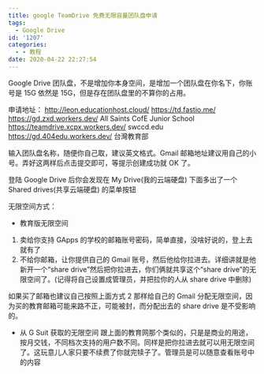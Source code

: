 ```yaml
---
title: google TeamDrive 免费无限容量团队盘申请
tags:
  - Google Drive
id: '1207'
categories:
  - - 教程
date: 2020-04-22 22:27:54
---
```


Google Drive 团队盘，不是增加你本身空间，是增加一个团队盘在你名下，你账号是 15G 依然是 15G，但是存在团队盘里的不算你的占用。

申请地址：
http://leon.educationhost.cloud/
https://td.fastio.me/
https://gd.zxd.workers.dev/ All Saints CofE Junior School
https://teamdrive.xcpx.workers.dev/ swccd.edu
https://gd.404edu.workers.dev/ 台灣教育部

输入团队盘名称，随便你自己取，建议英文格式。Gmail 邮箱地址建议用自己的小号。弄好这两样后点击提交即可，等提示创建成功就 OK 了。

登陆 Google Drive 后你会发现在 My Drive(我的云端硬盘) 下面多出了一个 Shared drives(共享云端硬盘) 的菜单按钮

无限空间方式：
* 教育版无限空间

1. 卖给你支持 GApps 的学校的邮箱账号密码，简单直接，没啥好说的，登上去就有了
2. 不给你邮箱，让你提供自己的 Gmail 账号，然后他给你拉进去。详细讲就是他新开一个“share drive”然后把你拉进去，你们俩就共享这个“share drive”的无限空间了。(记得将自己设置成管理员，并把拉你的人从 share drive 中删除)

如果买了邮箱也建议自己按照上面方式 2 那样给自己的 Gmail 分配无限空间，因为买的教育邮箱可能来路不正，可能被封，而分配出去的 share drive 是不受影响的。

* 从 G Suit 获取的无限空间
跟上面的教育网那个类似的，只是是商业的用途，按月交钱，不同档次支持的用户数不同。同样是把你拉进去就可以用无限空间了。这玩意儿人家只要不续费了你就完犊子了。管理员是可以随意查看账号中的内容
